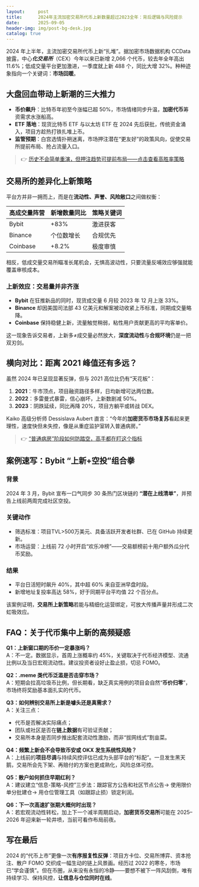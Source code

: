 ```yaml
---
layout:     post
title:      2024年主流加密交易所代币上新数量超过2023全年：背后逻辑与风险提示
date:       2025-09-05
header-img: img/post-bg-desk.jpg
catalog: true
---
```


2024 年上半年，主流加密交易所代币上新“扎堆”。据加密市场数据机构 CCData 披露，中心***化交易所***（CEX）今年以来已新增 2,066 个代币，较去年全年高出 11.6%；低成交量平台更加激进，一季度就上新 488 个，同比大增 32%。种种迹象指向一个关键词：**市场回暖**。

## 大盘回血带动上新潮的三大推力

- **币价飙升**：比特币年初至今涨幅已超 50%，市场情绪同步升温，**加密代币**筹资需求水涨船高。  
- **ETF 落地**：现货比特币 ETF 与以太坊 ETF 在 2024 先后获批，传统资金涌入，项目方趁热打铁扎堆上币。  
- **监管预期**：白宫选情扑朔迷离，市场押注潜在“更友好”的政策风向，促使交易所提前布局、抢占流量入口。

> 👉 [历史不会简单重演，但押注趋势可提前布局——点击查看高胜率策略](https://okxdog.com/)

## 交易所的差异化上新策略

平台方并非一拥而上，而是在**流动性、声誉、风险敞口**之间做权衡：

| 高成交量阵营 | 新增数量同比 | 策略关键词 |
|--------------|--------------|------------|
| Bybit        | +83%         | 激进获客   |
| Binance      | 个位数增长   | 合规优先   |
| Coinbase     | +8.2%        | 极度审慎   |

相反，低成交量交易所瞄准长尾机会，无惧高波动性，只要流量反哺效应够强就能覆盖审核成本。

### 上新效应：交易量并非齐涨

- **Bybit** 在狂推新品的同时，现货成交量 6 月较 2023 年 12 月上涨 33%。  
- **Binance** 却因美国司法部 43 亿美元和解案被动收紧上币标准，同期成交量略降。  
- **Coinbase** 保持稳健上新，流量触觉稍弱，粘性用户贡献更高的平均客单价。

这一现象告诉交易者，上新多≠成交量必然放大，**深度流动性**与**合规环境**仍是一把双刃剑。

## 横向对比：距离 2021 峰值还有多远？

虽然 2024 年已呈现显著反弹，但与 2021 高位比仍有“天花板”：

1. **2021**：牛市顶点，项目融资路径多样，日均新增可达两位数。  
2. **2022**：多雷曼式暴雷，信心崩坏，上新数剧减 50%。  
3. **2023**：阴跌延续，同比再降 20%，项目方躺平或转战 DEX。  

Kaiko 高级分析师 Dessislava Aubert 直言：“今年的**加密货币市场复苏**看起来更理性，速度快但未失控，像是从重症监护室转入普通病房。”

> 👉 [“普通病房”阶段如何防踏空，高手都在盯这个指标](https://okxdog.com/)

## 案例速写：Bybit “上新+空投”组合拳

### 背景  
2024 年 3 月，Bybit 宣布一口气同步 30 条热门区块链的 **“潜在上线清单”**，并预告上线前两周完成社区空投。

### 关键动作  
- 筛选标准：项目TVL>500万美元、具备活跃开发者社群、已在 GitHub 持续更新。  
- 市场运营：上线前 72 小时开启“欢乐冲榜”——交易额榜前十用户额外瓜分代币奖励。  

### 结果  
- 平台日活短时飙升 40%，其中超 60% 来自亚洲早盘时段。  
- 新增地址复投率高达 58%，好于同期平台平均值 22 个百分点。  

该案例证明，**交易所上新策略**若能与精细化运营绑定，可放大传播声量并形成二次虹吸效应。

## FAQ：关于代币集中上新的高频疑惑

**Q1：上新窗口期的币价一定暴涨吗？**  
A：不一定。数据显示，首周上涨概率约 45%，关键取决于代币经济模型、流通比例以及当日宏观流动性。建议投资者设好止盈止损，切忌 FOMO。

**Q2：.meme 类代币泛滥是否击穿市场？**  
A：短期会拉高垃圾币比例，但长期看，缺乏真实用例的项目会自然“**币价归零**”，市场终将奖励基本面扎实的代币。

**Q3：如何辨别交易所上新是噱头还是真需求？**  
A：关注三点：  
- 代币是否解决实际痛点；  
- 团队或社区是否在**链上数据**有可验证贡献；  
- 交易所本身是否同步推出配套流动性激励，而非“拔网线式”割韭菜。

**Q4：频繁上新会不会导致币安或 OKX 发生系统性风险？**  
A：上线前的**项目尽调**与持续风控评估已成为头部平台的“标配”。一旦发生黑天鹅，交易所会先下架、再赔付的方案也更成熟化，风险总体可控。

**Q5：散户如何抓住早期红利？**  
A：建议建立“信息-策略-风控”三步法：跟踪官方公告和社区节点公告→ 使用限价单分批建仓→ 用仓位管理工具（如跟踪止损）锁定利润。

**Q6：下一次高速扩张期大概何时出现？**  
A：若宏观流动性转松，加上下一个减半周期启动，**加密货币交易所**可能在 2025–2026 年迎来新一轮井喷，当前可看作布局前夜。

## 写在最后

2024 的“代币上市”更像一次**有序报复性反弹**：项目方卡位、交易所博弈、资本抢注、散户 FOMO 交织成一幅生动的链上风景画。经历过 2022 的寒冬，市场已“学会谨慎”。但在币圈，从来没有永恒的冷静——要想不被下一阵风刮倒，唯有持续学习、保持风控，**让信息与仓位同时在线**。